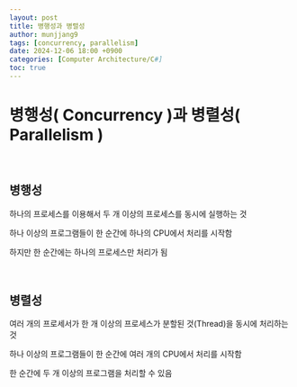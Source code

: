 ```yaml
---
layout: post
title: 병행성과 병렬성
author: munjjang9
tags: [concurrency, parallelism]
date: 2024-12-06 18:00 +0900
categories: [Computer Architecture/C#]
toc: true
---
```


# 병행성( Concurrency )과 병렬성( Parallelism )

<br>

## 병행성

하나의 프로세스를 이용해서 두 개 이상의 프로세스를 동시에 실행하는 것

하나 이상의 프로그램들이 한 순간에 하나의 CPU에서 처리를 시작함

하지만 한 순간에는 하나의 프로세스만 처리가 됨

<br>

## 병렬성

여러 개의 프로세서가 한 개 이상의 프로세스가 분할된 것(Thread)을 동시에 처리하는 것

하나 이상의 프로그램들이 한 순간에 여러 개의 CPU에서 처리를 시작함

한 순간에 두 개 이상의 프로그램을 처리할 수 있음